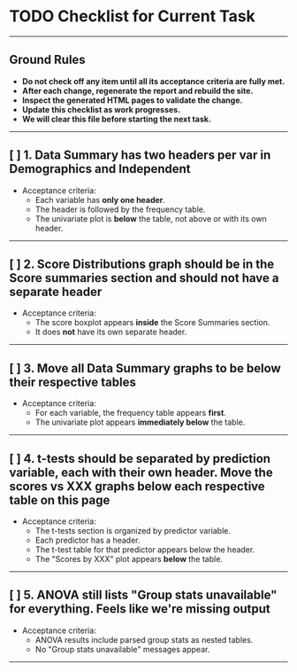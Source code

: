 # TODO Checklist for Current Task

---

## Ground Rules

- **Do not check off any item until all its acceptance criteria are fully met.**
- **After each change, regenerate the report and rebuild the site.**
- **Inspect the generated HTML pages to validate the change.**
- **Update this checklist as work progresses.**
- **We will clear this file before starting the next task.**

---

## [ ] 1. Data Summary has two headers per var in Demographics and Independent
- Acceptance criteria:
  - Each variable has **only one header**.
  - The header is followed by the frequency table.
  - The univariate plot is **below** the table, not above or with its own header.

---

## [ ] 2. Score Distributions graph should be in the Score summaries section and should not have a separate header
- Acceptance criteria:
  - The score boxplot appears **inside** the Score Summaries section.
  - It does **not** have its own separate header.

---

## [ ] 3. Move all Data Summary graphs to be below their respective tables
- Acceptance criteria:
  - For each variable, the frequency table appears **first**.
  - The univariate plot appears **immediately below** the table.

---

## [ ] 4. t-tests should be separated by prediction variable, each with their own header. Move the scores vs XXX graphs below each respective table on this page
- Acceptance criteria:
  - The t-tests section is organized by predictor variable.
  - Each predictor has a header.
  - The t-test table for that predictor appears below the header.
  - The "Scores by XXX" plot appears **below** the table.

---

## [ ] 5. ANOVA still lists "Group stats unavailable" for everything. Feels like we're missing output
- Acceptance criteria:
  - ANOVA results include parsed group stats as nested tables.
  - No "Group stats unavailable" messages appear.

---

<!--- #FIXME later: DO NOT REMOVE
[ ] Remove "- Selected Choice" from variable names
[ ] Mermaid diagram render
[ ] Pairplot histograms on the diagonal
[ ] Interactive plots, e.g., color by demographic/independent
--->